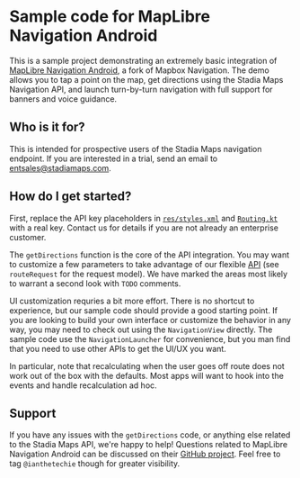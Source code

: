 # Sample code for MapLibre Navigation Android

This is a sample project demonstrating an extremely basic integration of
[MapLibre Navigation Android](https://github.com/maplibre/maplibre-navigation-android),
a fork of Mapbox Navigation.
The demo allows you to tap a point on the map,
get directions using the Stadia Maps Navigation API,
and launch turn-by-turn navigation with full support for banners and voice guidance.

## Who is it for?

This is intended for prospective users of the Stadia Maps navigation endpoint.
If you are interested in a trial, send an email to entsales@stadiamaps.com.

## How do I get started?

First, replace the API key placeholders in [`res/styles.xml`](app/src/main/res/values/styles.xml)
and [`Routing.kt`](app/src/main/java/com/stadiamaps/maplibrenavigationandroidsample/Config.kt)
with a real key.
Contact us for details if you are not already an enterprise customer.

The `getDirections` function is the core of the API integration.
You may want to customize a few parameters
to take advantage of our flexible [API](https://docs.stadiamaps.com/api-reference/)
(see `routeRequest` for the request model).
We have marked the areas most likely to warrant a second look with `TODO` comments.

UI customization requries a bit more effort.
There is no shortcut to experience,
but our sample code should provide a good starting point.
If you are looking to build your own interface or customize the behavior in any way,
you may need to check out using the `NavigationView` directly.
The sample code use the `NavigationLauncher` for convenience,
but you man find that you need to use other APIs to get the UI/UX you want.

In particular, note that recalculating when the user goes off route
does not work out of the box with the defaults.
Most apps will want to hook into the events and handle recalculation ad hoc.

## Support

If you have any issues with the `getDirections` code,
or anything else related to the Stadia Maps API,
we're happy to help!
Questions related to MapLibre Navigation Android can be discussed on their
[GitHub project](https://github.com/maplibre/maplibre-navigation-android).
Feel free to tag `@ianthetechie` though for greater visibility.
